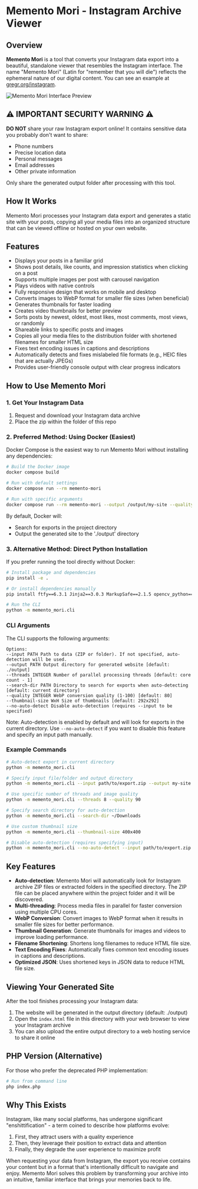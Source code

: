 
# Memento Mori - Instagram Archive Viewer

## Overview

**Memento Mori** is a tool that converts your Instagram data export into a beautiful, standalone viewer that resembles the Instagram interface. The name "Memento Mori" (Latin for "remember that you will die") reflects the ephemeral nature of our digital content. You can see an example at [gregr.org/instagram](https://gregr.org/instagram/).

![Memento Mori Interface Preview](preview.gif)

## ⚠️ IMPORTANT SECURITY WARNING ⚠️

**DO NOT** share your raw Instagram export online! It contains sensitive data you probably don't want to share:

- Phone numbers
- Precise location data
- Personal messages
- Email addresses
- Other private information

Only share the generated output folder after processing with this tool.

## How It Works
Memento Mori processes your Instagram data export and generates a static site with your posts, copying all your media files into an organized structure that can be viewed offline or hosted on your own website.

## Features
- Displays your posts in a familiar grid
- Shows post details, like counts, and impression statistics when clicking on a post
- Supports multiple images per post with carousel navigation
- Plays videos with native controls
- Fully responsive design that works on mobile and desktop
- Converts images to WebP format for smaller file sizes (when beneficial)
- Generates thumbnails for faster loading
- Creates video thumbnails for better preview
- Sorts posts by newest, oldest, most likes, most comments, most views, or randomly
- Shareable links to specific posts and images
- Copies all your media files to the distribution folder with shortened filenames for smaller HTML size
- Fixes text encoding issues in captions and descriptions
- Automatically detects and fixes mislabeled file formats (e.g., HEIC files that are actually JPEGs)
- Provides user-friendly console output with clear progress indicators

## How to Use Memento Mori

### 1. Get Your Instagram Data
1. Request and download your Instagram data archive
2. Place the zip within the folder of this repo

### 2. Preferred Method: Using Docker (Easiest)
Docker Compose is the easiest way to run Memento Mori without installing any dependencies:
```bash
# Build the Docker image
docker compose build

# Run with default settings
docker compose run --rm memento-mori

# Run with specific arguments
docker compose run --rm memento-mori --output /output/my-site --quality 90
```

By default, Docker will:
- Search for exports in the project directory
- Output the generated site to the './output' directory

### 3. Alternative Method: Direct Python Installation
If you prefer running the tool directly without Docker:
```bash
# Install package and dependencies
pip install -e .

# Or install dependencies manually
pip install ftfy==6.3.1 Jinja2==3.0.3 MarkupSafe==2.1.5 opencv_python==4.10.0.84 Pillow==11.1.0 tqdm==4.67.1 python_magic==0.4.27

# Run the CLI
python -m memento_mori.cli
```

### CLI Arguments
The CLI supports the following arguments:
```
Options:
--input PATH Path to data (ZIP or folder). If not specified, auto-detection will be used.
--output PATH Output directory for generated website [default: ./output]
--threads INTEGER Number of parallel processing threads [default: core count - 1]
--search-dir PATH Directory to search for exports when auto-detecting [default: current directory]
--quality INTEGER WebP conversion quality (1-100) [default: 80]
--thumbnail-size WxH Size of thumbnails [default: 292x292]
--no-auto-detect Disable auto-detection (requires --input to be specified)
```

Note: Auto-detection is enabled by default and will look for exports in the current directory. Use `--no-auto-detect` if you want to disable this feature and specify an input path manually.

### Example Commands
```bash
# Auto-detect export in current directory
python -m memento_mori.cli

# Specify input file/folder and output directory
python -m memento_mori.cli --input path/to/export.zip --output my-site

# Use specific number of threads and image quality
python -m memento_mori.cli --threads 8 --quality 90

# Specify search directory for auto-detection
python -m memento_mori.cli --search-dir ~/Downloads

# Use custom thumbnail size
python -m memento_mori.cli --thumbnail-size 400x400

# Disable auto-detection (requires specifying input)
python -m memento_mori.cli --no-auto-detect --input path/to/export.zip

```

## Key Features
- **Auto-detection**: Memento Mori will automatically look for Instagram archive ZIP files or extracted folders in the specified directory. The ZIP file can be placed anywhere within the project folder and it will be discovered.
- **Multi-threading**: Process media files in parallel for faster conversion using multiple CPU cores.
- **WebP Conversion**: Convert images to WebP format when it results in smaller file sizes for better performance.
- **Thumbnail Generation**: Generate thumbnails for images and videos to improve loading performance.
- **Filename Shortening**: Shortens long filenames to reduce HTML file size.
- **Text Encoding Fixes**: Automatically fixes common text encoding issues in captions and descriptions.
- **Optimized JSON**: Uses shortened keys in JSON data to reduce HTML file size.

## Viewing Your Generated Site
After the tool finishes processing your Instagram data:
1. The website will be generated in the output directory (default: ./output)
2. Open the `index.html` file in this directory with your web browser to view your Instagram archive
3. You can also upload the entire output directory to a web hosting service to share it online

## PHP Version (Alternative)
For those who prefer the deprecated PHP implementation:
```bash
# Run from command line
php index.php
```

## Why This Exists
Instagram, like many social platforms, has undergone significant "enshittification" - a term coined to describe how platforms evolve:

1. First, they attract users with a quality experience
2. Then, they leverage their position to extract data and attention
3. Finally, they degrade the user experience to maximize profit

When requesting your data from Instagram, the export you receive contains your content but in a format that's intentionally difficult to navigate and enjoy. Memento Mori solves this problem by transforming your archive into an intuitive, familiar interface that brings your memories back to life.
